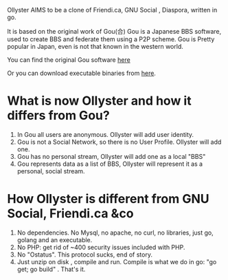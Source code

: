 
Ollyster AIMS to be a clone of Friendi.ca, GNU Social , Diaspora, written in go.

It is based on the original work of  Gou(合)  Gou is a Japanese BBS software, used to create BBS and federate them using a P2P scheme.
Gou is Pretty popular in Japan, even is not that known in the western world.

You can find the original Gou software [here](https://github.com/shingetsu-gou/shingetsu-gou)

Or you can download executable binaries from [here](https://github.com/shingetsu-gou/shingetsu-gou/releases).


# What is now Ollyster and how it differs from Gou?

1. In Gou all users are anonymous. Ollyster will add user identity. 
2. Gou is not a Social Network, so there is no User Profile. Ollyster will add one.
3. Gou has no personal stream, Ollyster will add one as a local "BBS"
4. Gou represents data as a list of BBS, Ollyster will represent it as a personal, social stream.

# How Ollyster is different from GNU Social, Friendi.ca &co

1. No dependencies. No Mysql, no apache, no curl,  no libraries, just go, golang and an executable.
2. No PHP: get rid of ~400 security issues included with PHP.
3. No "Ostatus". This protocol sucks, end of story. 
4. Just unzip on disk , compile and run. Compile is what we do in go: "go get; go build" . That's it.







